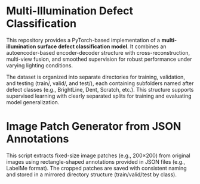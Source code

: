 # Multi-Illumination Defect Classification

This repository provides a PyTorch-based implementation of a **multi-illumination surface defect classification model**. It combines an autoencoder-based encoder-decoder structure with cross-reconstruction, multi-view fusion, and smoothed supervision for robust performance under varying lighting conditions.

The dataset is organized into separate directories for training, validation, and testing (train/, valid/, and test/), each containing subfolders named after defect classes (e.g., BrightLine, Dent, Scratch, etc.). This structure supports supervised learning with clearly separated splits for training and evaluating model generalization.

# Image Patch Generator from JSON Annotations

This script extracts fixed-size image patches (e.g., 200×200) from original images using rectangle-shaped annotations provided in JSON files (e.g., LabelMe format). The cropped patches are saved with consistent naming and stored in a mirrored directory structure (train/valid/test by class).

